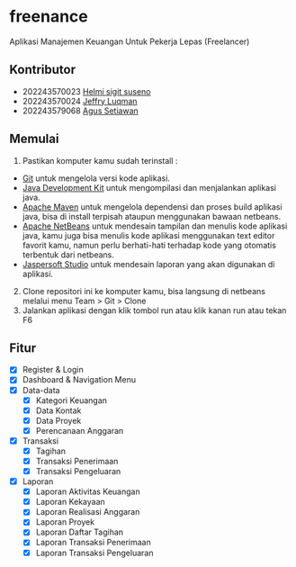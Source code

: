 # freenance
Aplikasi Manajemen Keuangan Untuk Pekerja Lepas (Freelancer)

## Kontributor
- 202243570023 [Helmi sigit suseno](https://github.com/helmi-suseno)
- 202243570024 [Jeffry Luqman](https://github.com/jeffry-luqman)
- 202243579068 [Agus Setiawan](https://github.com/NyongNgapak)

## Memulai
1. Pastikan komputer kamu sudah terinstall :
- [Git](https://git-scm.com/downloads) untuk mengelola versi kode aplikasi.
- [Java Development Kit](https://jdk.java.net/24/) untuk mengompilasi dan menjalankan aplikasi java.
- [Apache Maven](https://maven.apache.org/install.html) untuk mengelola dependensi dan proses build aplikasi java, bisa di install terpisah ataupun menggunakan bawaan netbeans.
- [Apache NetBeans](https://netbeans.apache.org/front/main/download/nb26/) untuk mendesain tampilan dan menulis kode aplikasi java, kamu juga bisa menulis kode aplikasi menggunakan text editor favorit kamu, namun perlu berhati-hati terhadap kode yang otomatis terbentuk dari netbeans.
- [Jaspersoft Studio](https://community.jaspersoft.com/download-jaspersoft/community-edition/jaspersoft-studio_7.0.3) untuk mendesain laporan yang akan digunakan di aplikasi.
2. Clone repositori ini ke komputer kamu, bisa langsung di netbeans melalui menu Team > Git > Clone
3. Jalankan aplikasi dengan klik tombol run atau klik kanan run atau tekan F6

## Fitur
- [x] Register & Login
- [x] Dashboard & Navigation Menu
- [X] Data-data
  - [X] Kategori Keuangan
  - [X] Data Kontak
  - [X] Data Proyek
  - [X] Perencanaan Anggaran
- [X] Transaksi
	- [X] Tagihan
	- [X] Transaksi Penerimaan
	- [X] Transaksi Pengeluaran
- [X] Laporan
	- [X] Laporan Aktivitas Keuangan
	- [X] Laporan Kekayaan
	- [X] Laporan Realisasi Anggaran
	- [X] Laporan Proyek
	- [X] Laporan Daftar Tagihan
	- [X] Laporan Transaksi Penerimaan
	- [X] Laporan Transaksi Pengeluaran
